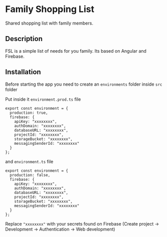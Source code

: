# Family Shopping List

Shared shopping list with family members.

## Description

FSL is a simple list of needs for you family. Its based on Angular and Firebase.

## Installation

Before starting the app you need to create an `environments` folder inside `src` folder

Put inside it `environment.prod.ts` file
```
export const environment = {
  production: true,
  firebase: {
    apiKey: "xxxxxxxx",
    authDomain: "xxxxxxxx",
    databaseURL: "xxxxxxxx",
    projectId: "xxxxxxxx",
    storageBucket: "xxxxxxxx",
    messagingSenderId: "xxxxxxxx"
  }
};

```
and `environment.ts` file
```
export const environment = {
  production: false,
  firebase: {
    apiKey: "xxxxxxxx",
    authDomain: "xxxxxxxx",
    databaseURL: "xxxxxxxx",
    projectId: "xxxxxxxx",
    storageBucket: "xxxxxxxx",
    messagingSenderId: "xxxxxxxx"
  }
};

```

Replace `"xxxxxxxx"` with your secrets found on Firebase (Create project -> Development -> Authentication -> Web development)
